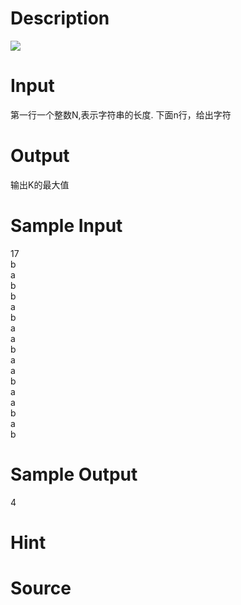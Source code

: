 
# Description

<div class="content"><img border="0" src="/source/bzoj/1366/img/aHR0cHM6Ly9seWRzeS5jb20vSnVkZ2VPbmxpbmUvaW1hZ2VzLzEzNjYuanBn.jpg"/></div>

# Input

<div class="content">第一行一个整数N,表示字符串的长度.
下面n行，给出字符</div>

# Output

<div class="content">输出K的最大值</div>

# Sample Input

<div class="content"><span class="sampledata">17<br/>
b<br/>
a<br/>
b<br/>
b<br/>
a<br/>
b<br/>
a<br/>
a<br/>
b<br/>
a<br/>
a<br/>
b<br/>
a<br/>
a<br/>
b<br/>
a<br/>
b</span></div>

# Sample Output

<div class="content"><span class="sampledata">4</span></div>

# Hint

<div class="content"><p></p></div>

# Source

<div class="content"><p><a href="problemset.php?search="></a></p></div>

